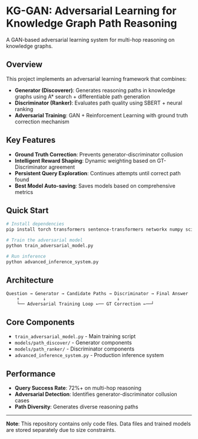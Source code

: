 # KG-GAN: Adversarial Learning for Knowledge Graph Path Reasoning

A GAN-based adversarial learning system for multi-hop reasoning on knowledge graphs.

## Overview

This project implements an adversarial learning framework that combines:
- **Generator (Discoverer)**: Generates reasoning paths in knowledge graphs using A* search + differentiable path generation
- **Discriminator (Ranker)**: Evaluates path quality using SBERT + neural ranking
- **Adversarial Training**: GAN + Reinforcement Learning with ground truth correction mechanism

## Key Features

- **Ground Truth Correction**: Prevents generator-discriminator collusion
- **Intelligent Reward Shaping**: Dynamic weighting based on GT-Discriminator agreement
- **Persistent Query Exploration**: Continues attempts until correct path found
- **Best Model Auto-saving**: Saves models based on comprehensive metrics

## Quick Start

```bash
# Install dependencies
pip install torch transformers sentence-transformers networkx numpy scikit-learn

# Train the adversarial model
python train_adversarial_model.py

# Run inference
python advanced_inference_system.py
```

## Architecture

```
Question → Generator → Candidate Paths → Discriminator → Final Answer
    ↑         ↓                           ↓
    └── Adversarial Training Loop ←── GT Correction ←──┘
```

## Core Components

- `train_adversarial_model.py` - Main training script
- `models/path_discover/` - Generator components
- `models/path_ranker/` - Discriminator components  
- `advanced_inference_system.py` - Production inference system

## Performance

- **Query Success Rate**: 72%+ on multi-hop reasoning
- **Adversarial Detection**: Identifies generator-discriminator collusion cases
- **Path Diversity**: Generates diverse reasoning paths

---

**Note**: This repository contains only code files. Data files and trained models are stored separately due to size constraints.